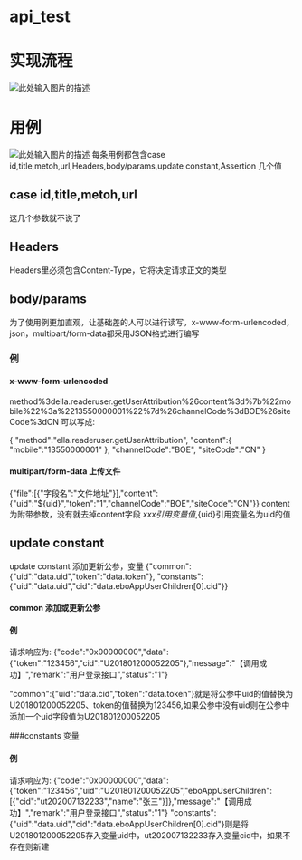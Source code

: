 # api_test
# 实现流程
![此处输入图片的描述][1]


# 用例
![此处输入图片的描述][2]
每条用例都包含case id,title,metoh,url,Headers,body/params,update constant,Assertion 几个值
## case id,title,metoh,url
这几个参数就不说了
## Headers
Headers里必须包含Content-Type，它将决定请求正文的类型
## body/params
为了使用例更加直观，让基础差的人可以进行读写，x-www-form-urlencoded，json，multipart/form-data都采用JSON格式进行编写
### 例
#### x-www-form-urlencoded
   method%3della.readeruser.getUserAttribution%26content%3d%7b%22mobile%22%3a%2213550000001%22%7d%26channelCode%3dBOE%26siteCode%3dCN
   可以写成:
   
   {
    "method":"ella.readeruser.getUserAttribution",
    "content":{
        "mobile":"13550000001"
    },
    "channelCode":"BOE",
    "siteCode":"CN"
}
#### multipart/form-data 上传文件
{"file":[{"字段名":"文件地址"}],"content":{"uid":"${uid}","token":"1","channelCode":"BOE","siteCode":"CN"}}
content 为附带参数，没有就去掉content字段
${xxx}引用变量值,${uid}引用变量名为uid的值

## update constant
update constant 添加更新公参，变量
{"common":{"uid":"data.uid","token":"data.token"},
"constants":{"uid":"data.uid","cid":"data.eboAppUserChildren[0].cid"}}
#### common 添加或更新公参
#### 例
请求响应为:
{"code":"0x00000000","data":{"token":"123456","cid":"U201801200052205"},"message":"【调用成功】","remark":"用户登录接口","status":"1"}

"common":{"uid":"data.cid","token":"data.token"}就是将公参中uid的值替换为U201801200052205、token的值替换为123456,如果公参中没有uid则在公参中添加一个uid字段值为U201801200052205

###constants 变量
#### 例
请求响应为:
{"code":"0x00000000","data":{"token":"123456","uid":"U201801200052205","eboAppUserChildren":[{"cid":"ut202007132233","name":"张三"}]},"message":"【调用成功】","remark":"用户登录接口","status":"1"}
"constants":{"uid":"data.uid","cid":"data.eboAppUserChildren[0].cid"}则是将U201801200052205存入变量uid中，ut202007132233存入变量cid中，如果不存在则新建

  [1]: http://kindergarten.ellabook.cn/f545b67327944b8a853491a5955d6e3e.png
  [2]: http://kindergarten.ellabook.cn/da5adf9789f44c9680946690b1f3362e.png
